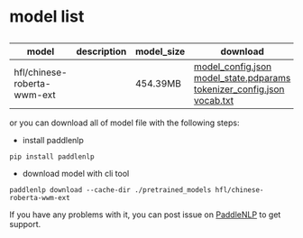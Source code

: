 #  model list

##  

| model  | description | model_size  | download         |
| --- | --- | --- | --- |
|hfl/chinese-roberta-wwm-ext|  | 454.39MB | [model_config.json](https://bj.bcebos.com/paddlenlp/models/community/hfl/chinese-roberta-wwm-ext/model_config.json)<br>[model_state.pdparams](https://bj.bcebos.com/paddlenlp/models/community/hfl/chinese-roberta-wwm-ext/model_state.pdparams)<br>[tokenizer_config.json](https://bj.bcebos.com/paddlenlp/models/community/hfl/chinese-roberta-wwm-ext/tokenizer_config.json)<br>[vocab.txt](https://bj.bcebos.com/paddlenlp/models/community/hfl/chinese-roberta-wwm-ext/vocab.txt) |

or you can download all of model file with the following steps:

* install paddlenlp

```shell
pip install paddlenlp
```

* download model with cli tool

```shell
paddlenlp download --cache-dir ./pretrained_models hfl/chinese-roberta-wwm-ext
```

If you have any problems with it, you can post issue on [PaddleNLP](https://github.com/PaddlePaddle/PaddleNLP) to get support.
